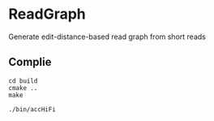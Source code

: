 # ReadGraph
Generate edit-distance-based read graph from short reads


## Complie

```
cd build
cmake ..
make

./bin/accHiFi
```
